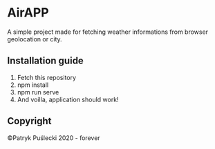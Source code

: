 # AirAPP

A simple project made for fetching weather informations from browser geolocation or city.

## Installation guide

1. Fetch this repository
2. npm install
3. npm run serve
4. And voilla, application should work!

## Copyright

©Patryk Puślecki 2020 - forever
